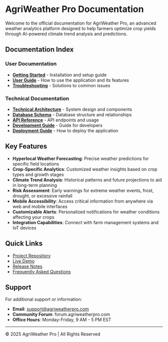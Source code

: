 # AgriWeather Pro Documentation

Welcome to the official documentation for AgriWeather Pro, an advanced weather analytics platform designed to help farmers optimize crop yields through AI-powered climate trend analysis and predictions.

## Documentation Index

### User Documentation

- [**Getting Started**](./getting-started.md) - Installation and setup guide
- [**User Guide**](./user-guide.md) - How to use the application and its features
- [**Troubleshooting**](./troubleshooting.md) - Solutions to common issues

### Technical Documentation

- [**Technical Architecture**](./technical-architecture.md) - System design and components
- [**Database Schema**](./database-schema.md) - Database structure and relationships
- [**API Reference**](./api-reference.md) - API endpoints and usage
- [**Development Guide**](./development-guide.md) - Guide for developers
- [**Deployment Guide**](./deployment-guide.md) - How to deploy the application

## Key Features

- **Hyperlocal Weather Forecasting**: Precise weather predictions for specific field locations
- **Crop-Specific Analytics**: Customized weather insights based on crop types and growth stages
- **Climate Trend Analysis**: Historical patterns and future projections to aid in long-term planning
- **Risk Assessment**: Early warnings for extreme weather events, frost, drought, or excessive rainfall
- **Mobile Accessibility**: Access critical information from anywhere via web and mobile interfaces
- **Customizable Alerts**: Personalized notifications for weather conditions affecting your crops
- **Integration Capabilities**: Connect with farm management systems and IoT devices

## Quick Links

- [Project Repository](https://github.com/yourusername/agriweather-pro)
- [Live Demo](https://demo.agriweatherpro.com)
- [Release Notes](./release-notes.md)
- [Frequently Asked Questions](./faq.md)

## Support

For additional support or information:

- **Email**: support@agriweatherpro.com
- **Community Forum**: forum.agriweatherpro.com
- **Office Hours**: Monday-Friday, 9 AM - 5 PM EST

---

© 2025 AgriWeather Pro | All Rights Reserved

